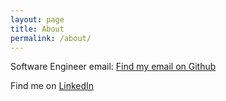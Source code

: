 ```yaml
---
layout: page
title: About
permalink: /about/
---
```


Software Engineer
email: [Find my email on Github](https://github.com/alexander-schreiner)

Find me on [LinkedIn](https://www.linkedin.com/in/alexander-schreiner-5722721b6/)
